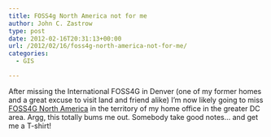 ```yaml
---
title: FOSS4g North America not for me
author: John C. Zastrow
type: post
date: 2012-02-16T20:31:13+00:00
url: /2012/02/16/foss4g-north-america-not-for-me/
categories:
  - GIS

---
```

After missing the International FOSS4G in Denver (one of my former homes and a great excuse to visit land and friend alike) I&#8217;m now likely going to miss <a href="http://foss4g-na.org/" target="_blank">FOSS4G North America</a> in the territory of my home office in the greater DC area. Argg, this totally bums me out. Somebody take good notes&#8230; and get me a T-shirt!